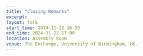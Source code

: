 ```yaml
---
title: "Closing Remarks"
excerpt: 
layout: talk
start_time: 2024-11-22 16:50
end_time: 2024-11-22 17:00
location: Assembly Room
venue: The Exchange, University of Birmingham, UK.
---
```

